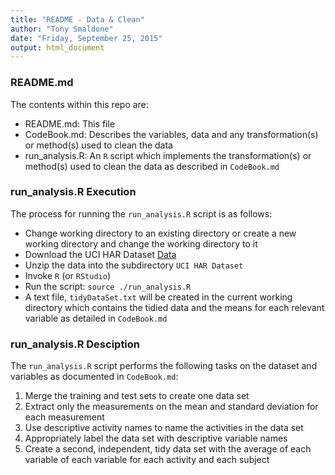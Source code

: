 ```yaml
---
title: "README - Data & Clean"
author: "Tony Smaldone"
date: "Friday, September 25, 2015"
output: html_document
---
```


### README.md

The contents within this repo are:

* README.md: This file
* CodeBook.md: Describes the variables, data and any transformation(s) or method(s) used to clean the data
* run_analysis.R: An `R` script which implements the transformation(s) or method(s) used to clean the data as described in `CodeBook.md`

### run_analysis.R Execution

The process for running the `run_analysis.R` script is as follows:

* Change working directory to an existing directory or create a new working 
directory and change the working directory to it
* Download the UCI HAR Dataset [Data](https://d396qusza40orc.cloudfront.net/getdata%2Fprojectfiles%2FUCI%20HAR%20Dataset.zip)
* Unzip the data into the subdirectory `UCI HAR Dataset`
* Invoke `R` (or `RStudio`)
* Run the script: `source ./run_analysis.R`
* A text file, `tidyDataSet.txt` will be created in the current working 
directory which contains the tidied data and the means for each relevant variable as detailed
in `CodeBook.md`

### run_analysis.R Desciption

The `run_analysis.R` script performs the following tasks on the dataset and variables as
documented in `CodeBook.md`:

1. Merge the training and test sets to create one data set
2. Extract only the measurements on the mean and standard deviation for each measurement
3. Use descriptive activity names to name the activities in the data set
4. Appropriately label the data set with descriptive variable names
5. Create a second, independent, tidy data set with the average of each variable 
of each variable for each activity and each subject


